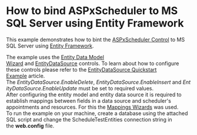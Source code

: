 # How to bind ASPxScheduler to MS SQL Server using Entity Framework


<p>This example demonstrates how to bint the <a href="https://documentation.devexpress.com/#AspNet/CustomDocument3840">ASPxScheduler Control</a> to MS SQL Server using <a href="http://msdn.microsoft.com/en-us/data/ef.aspx">Entity Framework</a>. </p>
<p>The example uses the <a href="http://msdn.microsoft.com/en-us/library/vstudio/bb399247(v=vs.100).aspx">Entity Data Model Wizard</a> and <a href="http://msdn.microsoft.com/en-us/library/system.web.ui.webcontrols.entitydatasource(v=vs.110).aspx">EntityDataSource</a> controls. To learn about how to configure these controls please refer to the <a href="http://msdn.microsoft.com/en-us/library/cc668221(v=vs.100).aspx">EntityDataSource Quickstart Example</a> article.<br />The <em>EntityDataSource.EnableDelete</em>, <em>EntityDataSource.EnableInsert</em> and <em>EntityDataSource.</em><img src="http://i.msdn.microsoft.com/areas/global/content/clear.gif" alt="" /><em>EnableUpdate</em> must be set to required values.<br />After configuring the entity model and entity data source it is required to establish mappings between fields in a data source and scheduler's appointments and resources. For this the <a href="https://documentation.devexpress.com/#AspNet/CustomDocument4540">Mappings Wizards</a> was used.<br />To run the example on your machine, create a database using the attached SQL script and change the ScheduleTestEntities connection string in the <strong>web.config</strong> file.</p>

<br/>



